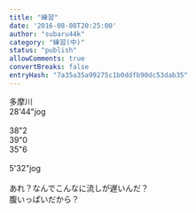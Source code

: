 ```yaml
---
title: "練習"
date: '2016-08-08T20:25:00'
author: "subaru44k"
category: "練習(中)"
status: "publish"
allowComments: true
convertBreaks: false
entryHash: "7a35a35a99275c1b0ddfb90dc53dab35"
---
```

多摩川<br>
28&#39;44"jog<br>
<br>
38"2<br>
39"0<br>
35"6<br>
<br>
5&#39;32"jog<br>
<br>
あれ？なんでこんなに流しが遅いんだ？<br>
腹いっぱいだから？
